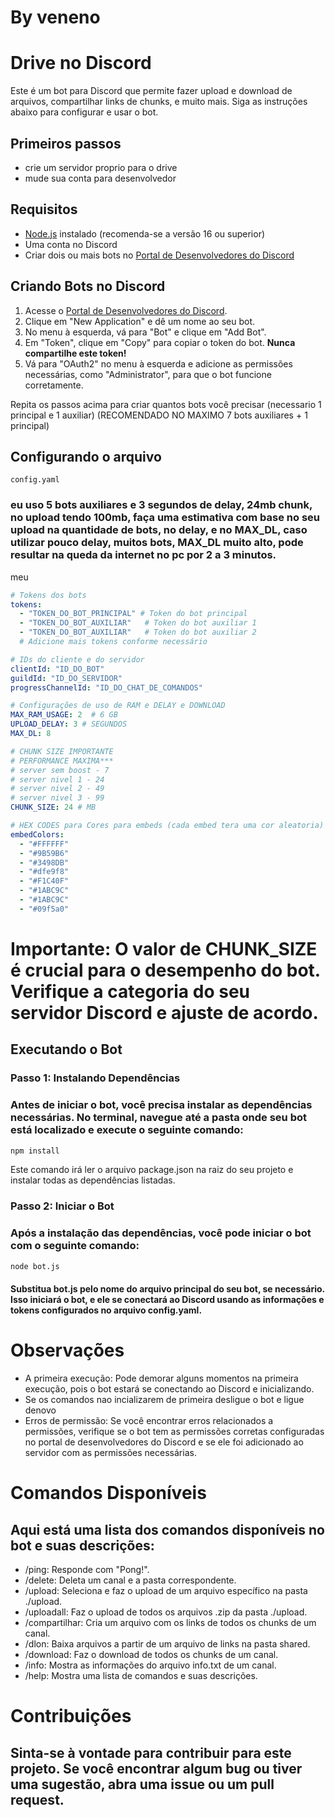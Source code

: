 # By veneno

# Drive no Discord

Este é um bot para Discord que permite fazer upload e download de arquivos, compartilhar links de chunks, e muito mais. Siga as instruções abaixo para configurar e usar o bot.

## Primeiros passos

- crie um servidor proprio para o drive
- mude sua conta para desenvolvedor

## Requisitos

- [Node.js](https://nodejs.org/) instalado (recomenda-se a versão 16 ou superior)
- Uma conta no Discord
- Criar dois ou mais bots no [Portal de Desenvolvedores do Discord](https://discord.com/developers/applications)

## Criando Bots no Discord

1. Acesse o [Portal de Desenvolvedores do Discord](https://discord.com/developers/applications).
2. Clique em "New Application" e dê um nome ao seu bot.
3. No menu à esquerda, vá para "Bot" e clique em "Add Bot".
4. Em "Token", clique em "Copy" para copiar o token do bot. **Nunca compartilhe este token!**
5. Vá para "OAuth2" no menu à esquerda e adicione as permissões necessárias, como "Administrator", para que o bot funcione corretamente.

Repita os passos acima para criar quantos bots você precisar (necessario 1 principal e 1 auxiliar) (RECOMENDADO NO MAXIMO 7 bots auxiliares + 1 principal)

## Configurando o arquivo 
`config.yaml`
### eu uso 5 bots auxiliares e 3 segundos de delay, 24mb chunk, no upload tendo 100mb, faça uma estimativa com base no seu upload na quantidade de bots, no delay, e no MAX_DL, caso utilizar pouco delay, muitos bots, MAX_DL muito alto, pode resultar na queda da internet no pc por 2 a 3 minutos.
meu 
```yaml
# Tokens dos bots
tokens:
  - "TOKEN_DO_BOT_PRINCIPAL" # Token do bot principal
  - "TOKEN_DO_BOT_AUXILIAR"   # Token do bot auxiliar 1
  - "TOKEN_DO_BOT_AUXILIAR"   # Token do bot auxiliar 2
  # Adicione mais tokens conforme necessário

# IDs do cliente e do servidor
clientId: "ID_DO_BOT"
guildId: "ID_DO_SERVIDOR"
progressChannelId: "ID_DO_CHAT_DE_COMANDOS"

# Configurações de uso de RAM e DELAY e DOWNLOAD
MAX_RAM_USAGE: 2  # 6 GB
UPLOAD_DELAY: 3 # SEGUNDOS
MAX_DL: 8 

# CHUNK SIZE IMPORTANTE
# PERFORMANCE MAXIMA***
# server sem boost - 7
# server nivel 1 - 24
# server nivel 2 - 49
# server nivel 3 - 99
CHUNK_SIZE: 24 # MB 

# HEX CODES para Cores para embeds (cada embed tera uma cor aleatoria)
embedColors:
  - "#FFFFFF"
  - "#9B59B6"
  - "#3498DB"
  - "#dfe9f8"
  - "#F1C40F"
  - "#1ABC9C"
  - "#1ABC9C"
  - "#09f5a0"
```
 # Importante: O valor de CHUNK_SIZE é crucial para o desempenho do bot. Verifique a categoria do seu servidor Discord e ajuste de acordo.

 ## Executando o Bot
### Passo 1: Instalando Dependências
### Antes de iniciar o bot, você precisa instalar as dependências necessárias. No terminal, navegue até a pasta onde seu bot está localizado e execute o seguinte comando:

```bash
npm install
```
Este comando irá ler o arquivo package.json na raiz do seu projeto e instalar todas as dependências listadas.

### Passo 2: Iniciar o Bot
### Após a instalação das dependências, você pode iniciar o bot com o seguinte comando:

```bash
node bot.js
```
#### Substitua bot.js pelo nome do arquivo principal do seu bot, se necessário. Isso iniciará o bot, e ele se conectará ao Discord usando as informações e tokens configurados no arquivo config.yaml.

# Observações
- A primeira execução: Pode demorar alguns momentos na primeira execução, pois o bot estará se conectando ao Discord e inicializando.
- Se os comandos nao incializarem de primeira desligue o bot e ligue denovo
- Erros de permissão: Se você encontrar erros relacionados a permissões, verifique se o bot tem as permissões corretas configuradas no portal de desenvolvedores do Discord e se ele foi adicionado ao servidor com as permissões necessárias.
# Comandos Disponíveis
## Aqui está uma lista dos comandos disponíveis no bot e suas descrições:

- /ping: Responde com "Pong!".
- /delete: Deleta um canal e a pasta correspondente.
- /upload: Seleciona e faz o upload de um arquivo específico na pasta ./upload.
- /uploadall: Faz o upload de todos os arquivos .zip da pasta ./upload.
- /compartilhar: Cria um arquivo com os links de todos os chunks de um canal.
- /dlon: Baixa arquivos a partir de um arquivo de links na pasta shared.
- /download: Faz o download de todos os chunks de um canal.
- /info: Mostra as informações do arquivo info.txt de um canal.
- /help: Mostra uma lista de comandos e suas descrições.
# Contribuições
## Sinta-se à vontade para contribuir para este projeto. Se você encontrar algum bug ou tiver uma sugestão, abra uma issue ou um pull request.
